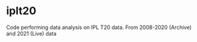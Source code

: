 # iplt20

Code performing data analysis on IPL T20 data. From 2008-2020 (Archive) and 2021 (Live) data
